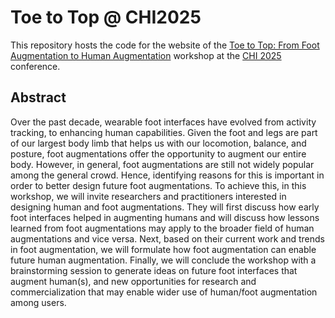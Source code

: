 # Toe to Top @ CHI2025

This repository hosts the code for the website of the [Toe to Top: From Foot Augmentation to Human Augmentation](https://derikon.github.io/ToeToTop_Workshop/) workshop at the [CHI 2025](https://chi2025.acm.org/) conference.

## Abstract

Over the past decade, wearable foot interfaces have evolved from activity tracking, to enhancing human capabilities. Given the foot and legs are part of our largest body limb that helps us with our locomotion, balance, and posture, foot augmentations offer the opportunity to augment our entire body. However, in general, foot augmentations are still not widely popular among the general crowd. Hence, identifying reasons for this is important in order to better design future foot augmentations. To achieve this, in this workshop, we will invite researchers and practitioners interested in designing human and foot augmentations. They will first discuss how early foot interfaces helped in augmenting humans and will discuss how lessons learned from foot augmentations may apply to the broader field of human augmentations and vice versa.  Next, based on their current work and trends in foot augmentation, we will formulate how foot augmentation can enable future human augmentation. Finally, we will conclude the workshop with a brainstorming session to generate ideas on future foot interfaces that augment human(s), and new opportunities for research and commercialization that may enable wider use of human/foot augmentation among users.

